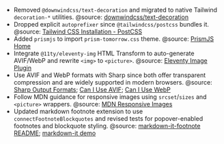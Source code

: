 - Removed `@downwindcss/text-decoration` and migrated to native Tailwind `decoration-*` utilities. @source: [downwindcss/text-decoration](https://github.com/downwindcss/text-decoration)
- Dropped explicit `autoprefixer` since `@tailwindcss/postcss` bundles it. @source: [Tailwind CSS Installation - PostCSS](https://tailwindcss.com/docs/installation#postcss)
- Added `prismjs` to import `prism-tomorrow.css` theme. @source: [PrismJS Home](https://prismjs.com/)
- Integrate `@11ty/eleventy-img` HTML Transform to auto-generate AVIF/WebP and rewrite `<img>` to `<picture>`. @source: [Eleventy Image Plugin](https://www.11ty.dev/docs/plugins/image/)
- Use AVIF and WebP formats with Sharp since both offer transparent compression and are widely supported in modern browsers. @source: [Sharp Output Formats](https://sharp.pixelplumbing.com/api-output); [Can I Use AVIF](https://raw.githubusercontent.com/Fyrd/caniuse/main/features-json/avif.json); [Can I Use WebP](https://raw.githubusercontent.com/Fyrd/caniuse/main/features-json/webp.json)
- Follow MDN guidance for responsive images using `srcset`/`sizes` and `<picture>` wrappers. @source: [MDN Responsive Images](https://developer.mozilla.org/en-US/docs/Learn/HTML/Multimedia_and_embedding/Responsive_images)
- Updated markdown footnote extension to use `connectFootnoteBlockquotes` and revised tests for popover-enabled footnotes and blockquote styling. @source: [markdown-it-footnote README](https://github.com/markdown-it/markdown-it-footnote); [markdown-it demo](https://markdown-it.github.io/)
